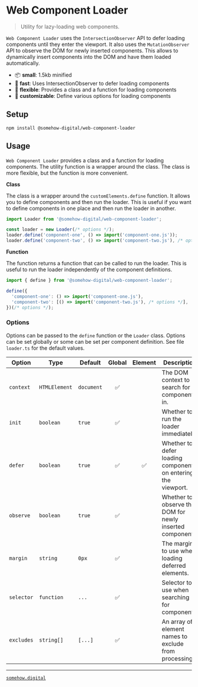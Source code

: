 # Web Component Loader
> Utility for lazy-loading web components.

`Web Component Loader` uses the `IntersectionObserver` API to defer loading components until they enter the viewport.
It also uses the `MutationObserver` API to observe the DOM for newly inserted components.
This allows to dynamically insert components into the DOM and have them loaded automatically.

- 📦 **small**: 1.5kb minified
- 🚀 **fast**: Uses IntersectionObserver to defer loading components
- 🧩 **flexible**: Provides a class and a function for loading components
- 🎨 **customizable**: Define various options for loading components

## Setup

```shell
npm install @somehow-digital/web-component-loader
```

## Usage

`Web Component Loader` provides a class and a function for loading components.
The utility function is a wrapper around the class. The class is more flexible,
but the function is more convenient.

**Class**

The class is a wrapper around the `customElements.define` function. It allows
you to define components and then run the loader. This is useful if you want
to define components in one place and then run the loader in another.

```typescript
import Loader from '@somehow-digital/web-component-loader';

const loader = new Loader(/* options */);
loader.define('component-one', () => import('component-one.js'));
loader.define('component-two', () => import('component-two.js'), /* options */);
```

**Function**

The function returns a function that can be called to run the loader.
This is useful to run the loader independently of the component definitions.

```typescript
import { define } from '@somehow-digital/web-component-loader';

define({
  'component-one': () => import('component-one.js'),
  'component-two': [() => import('component-two.js'), /* options */],
})(/* options */);
```

### Options

Options can be passed to the `define` function or the `Loader` class.
Options can be set globally or some can be set per component definition.
See file `loader.ts` for the default values.

| Option     | Type          | Default    | Global | Element | Description                                                   |
|------------|---------------|------------|:------:|:-------:|---------------------------------------------------------------|
| `context`  | `HTMLElement` | `document` |   ✅    |         | The DOM context to search for components in.                  |
| `init`     | `boolean`     | `true`     |   ✅    |         | Whether to run the loader immediately.                        |
| `defer`    | `boolean`     | `true`     |   ✅    |    ✅    | Whether to defer loading components on entering the viewport. |
| `observe`  | `boolean`     | `true`     |   ✅    |         | Whether to observe the DOM for newly inserted components.     |
| `margin`   | `string`      | `0px`      |   ✅    |         | The margin to use when loading deferred elements.             |
| `selector` | `function`    | `...`      |   ✅    |         | Selector to use when searching for components.                |
| `excludes` | `string[]`    | `[...]`    |   ✅    |         | An array of element names to exclude from processing.         |

---

[`somehow.digital`](https://somehow.digital/)
